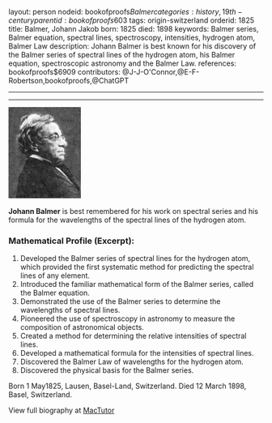 layout: person
nodeid: bookofproofs$Balmer
categories: history,19th-century
parentid: bookofproofs$603
tags: origin-switzerland
orderid: 1825
title: Balmer, Johann Jakob
born: 1825
died: 1898
keywords: Balmer series, Balmer equation, spectral lines, spectroscopy, intensities, hydrogen atom, Balmer Law
description: Johann Balmer is best known for his discovery of the Balmer series of spectral lines of the hydrogen atom, his Balmer equation, spectroscopic astronomy and the Balmer Law.
references: bookofproofs$6909
contributors: @J-J-O'Connor,@E-F-Robertson,bookofproofs,@ChatGPT

---



---

![Balmer.jpg](https://github.com/bookofproofs/bookofproofs.github.io/blob/main/_sources/_assets/images/portraits/Balmer.jpg?raw=true)

**Johann Balmer** is best remembered for his work on spectral series and his formula for the wavelengths of the spectral lines of the hydrogen atom.

### Mathematical Profile (Excerpt):
1. Developed the Balmer series of spectral lines for the hydrogen atom, which provided the first systematic method for predicting the spectral lines of any element.
2. Introduced the familiar mathematical form of the Balmer series, called the Balmer equation.
3. Demonstrated the use of the Balmer series to determine the wavelengths of spectral lines.
4. Pioneered the use of spectroscopy in astronomy to measure the composition of astronomical objects.
5. Created a method for determining the relative intensities of spectral lines.
6. Developed a mathematical formula for the intensities of spectral lines.
7. Discovered the Balmer Law of wavelengths for the hydrogen atom.
8. Discovered the physical basis for the Balmer series.

Born 1 May1825, Lausen, Basel-Land, Switzerland. Died 12 March 1898, Basel, Switzerland.

View full biography at [MacTutor](https://mathshistory.st-andrews.ac.uk/Biographies/Balmer/)
